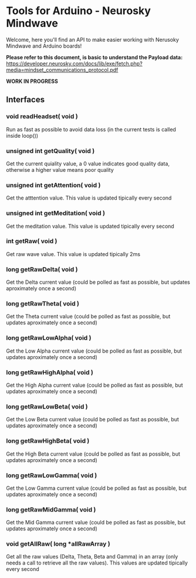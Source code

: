 # Tools for Arduino - Neurosky Mindwave

Welcome, here you'll find an API to make easier working with Nerusoky Mindwave and Arduino boards!

**Please refer to this document, is basic to understand the Payload data:**  
https://developer.neurosky.com/docs/lib/exe/fetch.php?media=mindset_communications_protocol.pdf

**WORK IN PROGRESS**

## Interfaces

### void readHeadset( void )
Run as fast as possible to avoid data loss (in the current tests is called inside loop())

### unsigned int getQuality( void )
Get the current quiality value, a 0 value indicates good quality data, otherwise a higher value means poor quality

### unsigned int getAttention( void )
Get the atttention value. This value is updated tipically every second

### unsigned int getMeditation( void )
Get the meditation value. This value is updated tipically every second

### int getRaw( void )
Get raw wave value. This value is updated tipically 2ms

### long getRawDelta( void )
Get the Delta current value (could be polled as fast as possible, but updates aproximately once a second)

### long getRawTheta( void )
Get the Theta current value (could be polled as fast as possible, but updates aproximately once a second)

### long getRawLowAlpha( void )
Get the Low Alpha current value (could be polled as fast as possible, but updates aproximately once a second)

### long getRawHighAlpha( void )
Get the High Alpha current value (could be polled as fast as possible, but updates aproximately once a second)

### long getRawLowBeta( void )
Get the Low Beta current value (could be polled as fast as possible, but updates aproximately once a second)

### long getRawHighBeta( void )
Get the High Beta current value (could be polled as fast as possible, but updates aproximately once a second)

### long getRawLowGamma( void )
Get the Low Gamma current value (could be polled as fast as possible, but updates aproximately once a second)

### long getRawMidGamma( void )
Get the Mid Gamma current value (could be polled as fast as possible, but updates aproximately once a second)

### void getAllRaw( long *allRawArray )
Get all the raw values (Delta, Theta, Beta and Gamma) in an array (only needs a call to retrieve all the raw values).
This values are updated tipically every second
